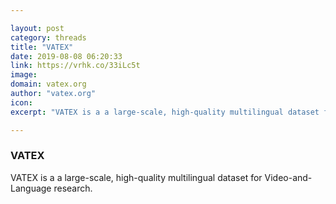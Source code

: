 ```yaml
---

layout: post
category: threads
title: "VATEX"
date: 2019-08-08 06:20:33
link: https://vrhk.co/33iLc5t
image: 
domain: vatex.org
author: "vatex.org"
icon: 
excerpt: "VATEX is a a large-scale, high-quality multilingual dataset for Video-and-Language research."

---
```


### VATEX

VATEX is a a large-scale, high-quality multilingual dataset for Video-and-Language research.